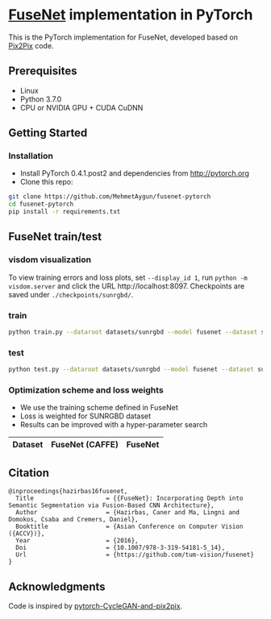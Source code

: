 <!-- <img src='imgs/horse2zebra.gif' align="right" width=384> -->
<!-- <br><br><br> -->

# [FuseNet](https://github.com/tum-vision/fusenet) implementation in PyTorch

This is the PyTorch implementation for FuseNet, developed based on [Pix2Pix](https://github.com/junyanz/pytorch-CycleGAN-and-pix2pix) code.

## Prerequisites
- Linux
- Python 3.7.0
- CPU or NVIDIA GPU + CUDA CuDNN

## Getting Started
### Installation
- Install PyTorch 0.4.1.post2 and dependencies from http://pytorch.org
- Clone this repo:
```bash
git clone https://github.com/MehmetAygun/fusenet-pytorch
cd fusenet-pytorch
pip install -r requirements.txt
```

## FuseNet train/test

### visdom visualization
To view training errors and loss plots, set `--display_id 1`, run `python -m visdom.server` and click the URL http://localhost:8097. Checkpoints are saved under `./checkpoints/sunrgbd/`.

### train
```bash
python train.py --dataroot datasets/sunrgbd --model fusenet --dataset sunrgbd --name sunrgbd --no_html --batch_size 4 --num_threads 8
```

### test
```bash
python test.py --dataroot datasets/sunrgbd --model fusenet --dataset sunrgbd --name sunrgbd --gpu_ids 0 --epoch 305
```

### Optimization scheme and loss weights
* We use the training scheme defined in FuseNet
* Loss is weighted for SUNRGBD dataset
* Results can be improved with a hyper-parameter search

| Dataset       | FuseNet (CAFFE) | FuseNet |
| ------------- |:----:| :----: |

## Citation
```
@inproceedings{hazirbas16fusenet,
  Title                    = {{FuseNet}: Incorporating Depth into Semantic Segmentation via Fusion-Based CNN Architecture},
  Author                   = {Hazirbas, Caner and Ma, Lingni and Domokos, Csaba and Cremers, Daniel},
  Booktitle                = {Asian Conference on Computer Vision ({ACCV})},
  Year                     = {2016},
  Doi                      = {10.1007/978-3-319-54181-5_14},
  Url                      = {https://github.com/tum-vision/fusenet}
}
```
## Acknowledgments
Code is inspired by [pytorch-CycleGAN-and-pix2pix]((https://github.com/junyanz/pytorch-CycleGAN-and-pix2pix)).
